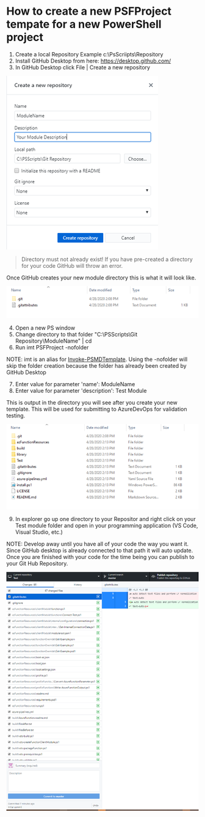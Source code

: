 ﻿# How to create a new PSFProject tempate for a new PowerShell project

1. Create a local Repository Example c:\PsScriipts\Repository
2. Install GitHub Desktop from here: https://desktop.github.com/
3. In GitHub Desktop click File | Create a new repository

![](resources/NewRepository.png)


> Directory must not already exist! If you have pre-created a directory for your code GitHub will throw an error.

Once GitHub creates your new module directory this is what it will look like.


![](resources/NewDirectory.png)


4. Open a new PS window
5. Change directory to that folder "C:\PSScripts\Git Repository\ModuleName" | cd
6. Run imt PSFProject -nofolder

NOTE: imt is an alias for [Invoke-PSMDTemplate](https://psframework.org/documentation/commands/PSModuleDevelopment/Invoke-PSMDTemplate.html). Using the -nofolder will skip the folder creation because the folder has already been created by GitHub Desktop

7. Enter value for parameter 'name': ModuleName
8. Enter value for parameter 'description': Test Module

This is output in the directory you will see after you create your new template. This will be used for submitting to AzureDevOps for validation testing.


![](resources/TemplateDirectory.png)
	

9. In explorer go up one directory to your Repositor and right click on your Test module folder and open in your programming application (VS Code, Visual Studio, etc.)
	
NOTE: Develop away until you have all of your code the way you want it. Since GitHub desktop is already connected to that path it will auto update. Once you are finished with your code for the time being you can publish to your Git Hub Repository.


![](resources/GithubCode.png)